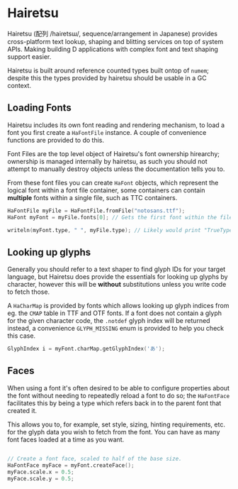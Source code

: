 # Hairetsu
Hairetsu (配列 /haiɾetsɯ/, sequence/arrangement in Japanese) provides cross-platform text 
lookup, shaping and blitting services on top of system APIs. 
Making building D applications with complex font and text shaping support easier.

Hairetsu is built around reference counted types built ontop of `numem`; despite this the types provided
by hairetsu should be usable in a GC context.

## Loading Fonts

Hairetsu includes its own font reading and rendering mechanism, to load a font you first create a `HaFontFile` instance.
A couple of convenience functions are provided to do this.

Font Files are the top level object of Hairetsu's font ownership hirearchy; ownership is managed internally by hairetsu,
as such you should not attempt to manually destroy objects unless the documentation tells you to.

From these font files you can create `HaFont` objects, which represent the logical font within a font file container,
some containers can contain **multiple** fonts within a single file, such as TTC containers.

```d
HaFontFile myFile = HaFontFile.fromFile("notosans.ttf");
HaFont myFont = myFile.fonts[0]; // Gets the first font within the file.

writeln(myFont.type, " ", myFile.type); // Likely would print "TrueType SFNT"
```

## Looking up glyphs

Generally you should refer to a text shaper to find glyph IDs for your target language,
but Hairetsu does provide the essentials for looking up glyphs by character, however this
will be **without** substitutions unless you write code to fetch those.

A `HaCharMap` is provided by fonts which allows looking up glyph indices from eg. the `CMAP`
table in TTF and OTF fonts. If a font does not contain a glyph for the given character code,
the `.notdef` glyph index will be returned instead, a convenience `GLYPH_MISSING` enum is provided
to help you check this case.

```d
GlyphIndex i = myFont.charMap.getGlyphIndex('あ');
```

## Faces
When using a font it's often desired to be able to configure properties about the font without needing
to repeatedly reload a font to do so; the `HaFontFace` facilitates this by being a type which refers
back in to the parent font that created it.

This allows you to, for example, set style, sizing, hinting requirements, etc. for the glyph data
you wish to fetch from the font. You can have as many font faces loaded at a time as you want.

```d

// Create a font face, scaled to half of the base size.
HaFontFace myFace = myFont.createFace();
myFace.scale.x = 0.5;
myFace.scale.y = 0.5;
```